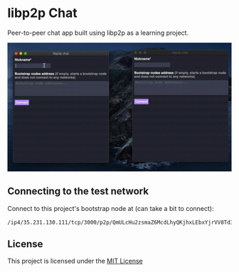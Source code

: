 # libp2p Chat

Peer-to-peer chat app built using libp2p as a learning project.

![Application usage gif](docs/readme-gif.gif)

## Connecting to the test network

Connect to this project's bootstrap node at (can take a bit to connect):

```
/ip4/35.231.130.111/tcp/3000/p2p/QmULcHu2zsmaZ6McdLhyQKjhxLEbxYjrVV8Td347j77F2b
```

## License

This project is licensed under the [MIT License]

[MIT License]: https://github.com/FelipeRosa/go-libp2p-chat/blob/main/LICENSE

